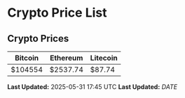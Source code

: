 # Crypto Price List

## Crypto Prices
| Bitcoin | Ethereum | Litecoin |
| ------- | -------- | -------- |
| $104554 | $2537.74 | $87.74 |
**Last Updated:** 2025-05-31 17:45 UTC
**Last Updated:** $DATE$
